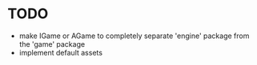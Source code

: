 # TODO

- make IGame or AGame to completely separate 'engine' package from the 'game' package
- implement default assets